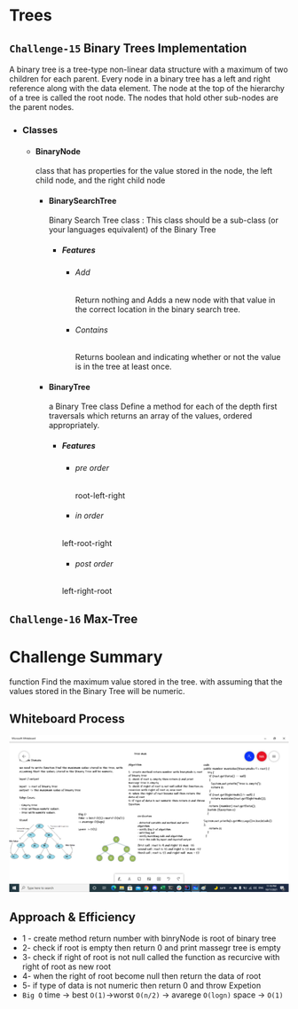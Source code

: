 # Trees
## `Challenge-15` Binary Trees Implementation
A binary tree is a tree-type non-linear data structure with a maximum of two children for each parent. Every node in a binary tree has a left and right reference along with the data element. The node at the top of the hierarchy of a tree is called the root node. The nodes that hold other sub-nodes are the parent nodes.
* ### Classes
  - #### BinaryNode
    class that has properties for the value stored in the node, the left child node, and the right child node
    - #### BinarySearchTree
      Binary Search Tree class : This class should be a sub-class (or your languages equivalent) of the Binary Tree
      - ##### Features
        - ###### Add
          Return  nothing and Adds a new node with that value in the correct location in the binary search tree.
        - ###### Contains
           Returns boolean and indicating whether or not the value is in the tree at least once.

    - #### BinaryTree
      a Binary Tree class
      Define a method for each of the depth first traversals which returns an array of the values, ordered appropriately.
      - ##### Features
        - ###### pre order
          root-left-right
        - ###### in order
         left-root-right
        - ###### post order
         left-right-root
## `Challenge-16` Max-Tree
# Challenge Summary
 function Find the maximum value stored in the tree. with assuming that the values stored in the Binary Tree will be numeric.
## Whiteboard Process
![tree-max](resources/tree-max.png)

## Approach & Efficiency
- 1 - create method return number with binryNode is root of binary tree
- 2- check if root is empty then return 0 and print massegr tree is empty
- 3- check if right of root is not null called the function as recurcive with right of root as new root
- 4- when the right of root become null then return the data of root
- 5- if type of data is not numeric then return 0 and throw Expetion
- `Big O`
  time -> best `O(1)`->worst `O(n/2)` -> avarege `O(logn)` space -> `O(1)`

